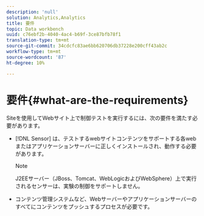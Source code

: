 ```yaml
---
description: 'null'
solution: Analytics,Analytics
title: 要件
topic: Data workbench
uuid: c76ebf2b-4040-4ac4-b69f-3ce87bfb78f1
translation-type: tm+mt
source-git-commit: 34cdcfc83ae6bb620706db37228e200cff43ab2c
workflow-type: tm+mt
source-wordcount: '87'
ht-degree: 10%

---
```



# 要件{#what-are-the-requirements}

Siteを使用してWebサイト上で制御テストを実行するには、次の要件を満たす必要があります。

* [!DNL Sensor] は、テストするwebサイトコンテンツをサポートする各webまたはアプリケーションサーバーに正しくインストールされ、動作する必要があります。

   >[!NOTE]
   >
   >J2EEサーバー（JBoss、Tomcat、WebLogicおよびWebSphere）上で実行されるセンサーは、実験の制御をサポートしません。

* コンテンツ管理システムなど、Webサーバーやアプリケーションサーバーのすべてにコンテンツをプッシュするプロセスが必要です。

